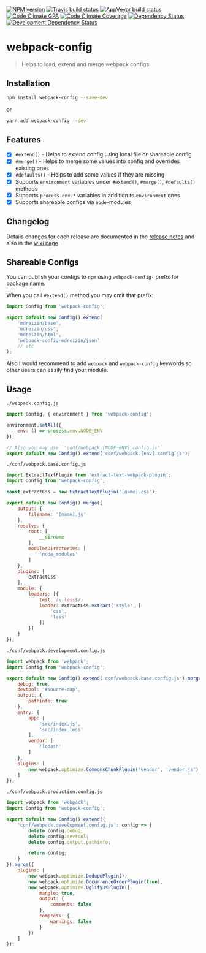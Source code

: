 [![NPM version](http://img.shields.io/npm/v/webpack-config.svg)](https://www.npmjs.org/package/webpack-config)
[![Travis build status](http://img.shields.io/travis/Fitbit/webpack-config/master.svg)](https://travis-ci.org/Fitbit/webpack-config)
[![AppVeyor build status](https://img.shields.io/appveyor/ci/mdreizin/webpack-config/master.svg)](https://ci.appveyor.com/project/mdreizin/webpack-config/branch/master)
[![Code Climate GPA](https://img.shields.io/codeclimate/github/Fitbit/webpack-config.svg)](https://codeclimate.com/github/Fitbit/webpack-config)
[![Code Climate Coverage](https://img.shields.io/codeclimate/coverage/github/Fitbit/webpack-config.svg)](https://codeclimate.com/github/Fitbit/webpack-config)
[![Dependency Status](https://img.shields.io/david/Fitbit/webpack-config.svg)](https://david-dm.org/Fitbit/webpack-config)
[![Development Dependency Status](https://img.shields.io/david/dev/Fitbit/webpack-config.svg)](https://david-dm.org/Fitbit/webpack-config#info=devDependencies)

# webpack-config
> Helps to load, extend and merge webpack configs

## Installation

```bash
npm install webpack-config --save-dev
```

or

```bash
yarn add webpack-config --dev
```

## Features

- [x] `#extend()` - Helps to extend config using local file or shareable config
- [x] `#merge()` - Helps to merge some values into config and overrides existing ones
- [x] `#defaults()` - Helps to add some values if they are missing
- [x] Supports `environment` variables under `#extend()`, `#merge()`, `#defaults()` methods
- [x] Supports `process.env.*` variables in addition to `environment` ones
- [x] Supports shareable configs via `node`-modules

## Changelog

Details changes for each release are documented in the [release notes](https://github.com/Fitbit/webpack-config/releases) and also in the [wiki page](https://github.com/Fitbit/webpack-config/wiki/Changelog).

## Shareable Configs

You can publish your configs to `npm` using `webpack-config-` prefix for package name.

When you call `#extend()` method you may omit that prefix:

```javascript
import Config from 'webpack-config';

export default new Config().extend(
    'mdreizin/base',
    'mdreizin/css',
    'mdreizin/html',
    'webpack-config-mdreizin/json'
    // etc
);
```

Also I would recommend to add `webpack` and `webpack-config` keywords so other users can easily find your module.

## Usage

`./webpack.config.js`

```javascript
import Config, { environment } from 'webpack-config';

environment.setAll({
    env: () => process.env.NODE_ENV
});

// Also you may use `'conf/webpack.[NODE_ENV].config.js'`
export default new Config().extend('conf/webpack.[env].config.js');
```

`./conf/webpack.base.config.js`

```javascript
import ExtractTextPlugin from 'extract-text-webpack-plugin';
import Config from 'webpack-config';

const extractCss = new ExtractTextPlugin('[name].css');

export default new Config().merge({
    output: {
        filename: '[name].js'
    },
    resolve: {
        root: [
            __dirname
        ],
        modulesDirectories: [
            'node_modules'
        ]
    },
    plugins: [
        extractCss
    ],
    module: {
        loaders: [{
            test: /\.less$/,
            loader: extractCss.extract('style', [
                'css',
                'less'
            ])
        }]
    }
});
```

`./conf/webpack.development.config.js`

```javascript
import webpack from 'webpack';
import Config from 'webpack-config';

export default new Config().extend('conf/webpack.base.config.js').merge({
    debug: true,
    devtool: '#source-map',
    output: {
        pathinfo: true
    },
    entry: {
        app: [
            'src/index.js',
            'src/index.less'
        ],
        vendor: [
            'lodash'
        ]
    },
    plugins: [
        new webpack.optimize.CommonsChunkPlugin('vendor', 'vendor.js')
    ]
});
```

`./conf/webpack.production.config.js`

```javascript
import webpack from 'webpack';
import Config from 'webpack-config';

export default new Config().extend({
    'conf/webpack.development.config.js': config => {
        delete config.debug;
        delete config.devtool;
        delete config.output.pathinfo;

        return config;
    }
}).merge({
    plugins: [
        new webpack.optimize.DedupePlugin(),
        new webpack.optimize.OccurrenceOrderPlugin(true),
        new webpack.optimize.UglifyJsPlugin({
            mangle: true,
            output: {
                comments: false
            },
            compress: {
                warnings: false
            }
        })
    ]
});
```

